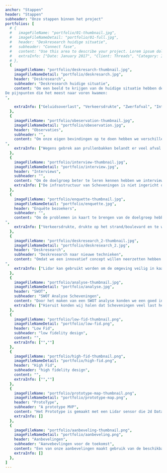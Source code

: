```yaml
---
anchor: "Stappen"
header: "Stappen"
subheader: "Onze stappen binnen het project"
portfolios: [
  # {
  #   imageFileName: "portfolio/01-thumbnail.jpg",
  #   imageFileNameDetail: "portfolio/01-full.jpg",
  #   header: "Deskresearch huidige situatie",
  #   subheader: "Connect fase",
  #   content: "Use this area to describe your project. Lorem ipsum dolor sit amet, consectetur adipisicing elit. Est blanditiis dolorem culpa incidunt minus dignissimos deserunt repellat aperiam quasi sunt officia expedita beatae cupiditate, maiores repudiandae, nostrum, reiciendis facere nemo!",
  #   extraInfo: ["Date: January 2017", "Client: Threads", "Category: Illustration"]
  # },
  {
    imageFileName: "portfolio/deskresarch-thumbnail.jpg",
    imageFileNameDetail: "portfolio/deskresarch.jpg",
    header: "Deskresearch",
    subheader: "Deskresearch huidige situatie",
    content: "Om een beeld te krijgen van de huidige situatie hebben deskresearch gedaan. We zijn begonnen met het doen van deskresearch om een basis van kennis te hebben over de huidige situatie. We wilde de huidige situatie in kaart brengen om een onderwerp te kunnen kiezen waar wij ons mee bezig zouden houden. Zo wilde we een onderwerp kiezen waarmee we een groot probleem op zouden kunnen lossen, om dit te kunnen doen moesten we een een inzicht hebben in de huidige situatie en de problemen. We kwamen er al snel achter dat Scheveningen regelmatig slecht in het nieuws is. Zo hebben bezoekers en bewoners aangegeven dat er veel overlast plaatsvindt in Scheveningen. Dit heeft een negatieve invloed op het imago van Scheveningen.
De pijnpunten die het meest naar voren kwamen:
",
    
    extraInfo: ["Geluidsoverlast", "Verkeersdrukte", "Zwerfafval", "Intimidatie", "Straatraces", "Wildplassen", "Drukte"]
  },
  {
    imageFileName: "portfolio/obeservation-thumbnail.jpg",
    imageFileNameDetail: "portfolio/obeservation.jpg",
    header: "Observaties",
    subheader: "",
    content: "Om onze eigen bevindingen op te doen hebben we verschillende observaties gedaan in Scheveningen. We wilde zelf de sfeer ervaren, kijken wat ons opviel en ontdekken waar wij zelf tegenaan lopen op Scheveningen. Inzichten:
",
    extraInfo: ["Wegens gebrek aan prullenbakken belandt er veel afval op de stranden en in de duinen.", "Weersomstandigheden beïnvloeden het aantal bezoekers. Zomers meer dan in de    wintermaanden.", "Bezoekers worden slecht geïnformeerd over de drukte in de omgeving van de boulevard.", "Mensen worden niet gewezen naar locaties waar zij hun afval kunnen deponeren.", "Honden en paarden laten veel afval dat zij produceren achter."]
  },
  {
    imageFileName: "portfolio/interview-thumbnail.jpg",
    imageFileNameDetail: "portfolio/interview.jpg",
    header: "Interviews",
    subheader: "",
    content: "Om de doelgroep beter te leren kennen hebben we interviews met hen gehouden. Zo konden wij onze inzichten en bevindingen uit eerder onderzoek bij hen neerleggen en hierover doorvragen. Ook hadden we zo een beter beeld van de doelgroep zelf doordat we door konden vragen. Het doel was om erachter te komen hoe zij over Scheveningen denken en wat hen hier opvalt. Verder wilde wij weten waar zij tegenaan liepen. Inzichten:",
    extraInfo: ["De infrastructuur van Scheveningen is niet ingericht op het verwerken van de toenemende druk van bezoekers.", "De uitstraling van gebouwen en onder andere de Pier laat een slechte indruk achter op de ervaring van de bezoeker.", "Berichten uit verschillende media over hangjongeren en overlast schrikt de bezoeker af."]
  },
  {
    imageFileName: "portfolio/enquette-thumbnail.jpg",
    imageFileNameDetail: "portfolio/enquette.jpg",
    header: "Enquête bezoekers",
    subheader: "",
    content: "Om de problemen in kaart te brengen van de doelgroep hebben we een enquête opgesteld. Door een enquête op te stellen konden we op een snelle en makkelijke manier een groot deel van onze doelgroep bereiken. Om de huidige situatie beter te begrijpen wilde we de problemen die de bezoekers ervaren in kaart brengen. We wilde daarbij de pijnpunten van de doelgroep weten om hierop in te kunnen spelen.  Ook waren we benieuwd naar de oplossingen waar de bezoekers zelf mee zouden komen om hier eventueel inspiratie uit op te doen. Inzichten:
",
    extraInfo: ["Verkeersdrukte, drukte op het strand/boulevard en te weinig parkeerplekken zijn problemen waar de respondenten het meest tegenaan lopen.", "De meerderheid van de respondenten ervaart parkeren als het vervelendst wanneer ze Scheveningen bezoeken", "De respondenten geven Scheveningen gemiddeld een 7,2 als dagje uit.", "Meeste bezoekers komen naar scheveningen voor een dagje uit, wandeling of het strand.", "De bezoekers bevinden zich vooral op de boulevard, wat voor drukke plekken kan zorgen en een negatieve ervaring geeft aan de bezoeker."]
  },
  {
    imageFileName: "portfolio/deskresearch_2-thumbnail.jpg",
    imageFileNameDetail: "portfolio/deskresearch_2.jpg",
    header: "Deskresearch",
    subheader: "Deskresearch naar nieuwe technieken",
    content: "Omdat we een innovatief concept willen neerzetten hebben we onderzoek gedaan naar nieuwe en opkomende technieken. Hier hebben we voor deskresearch gekozen omdat er op het internet veel verschillende technieken te vinden zijn, hier konden we op een andere manier eventueel nog verder onderzoek naar doen. We wilde een inzicht in de technieken die nu toegepast kunnen worden maar ook de technieken die in de toekomst toegepast kunnen worden. Door een inzicht te hebben in de technieken konden we een uitgangspunt nemen voor ons concept Inzichten:
",
    extraInfo: ["Lidar kan gebruikt worden om de omgeving veilig in kaart te brengen zonder de privacy regels te schenden.", "De Maglev windturbine zou een duurzame oplossing kunnen bieden om stroom te genereren voor een installatie afgezonderd van het elektranet.", "Met behulp van Socket.io kunnen we achterhalen hoeveel realtime bezoekers aanwezig zijn op Scheveningen strand."]
  },
  {
    imageFileName: "portfolio/analyse-thumbnail.jpg",
    imageFileNameDetail: "portfolio/analyse.jpg",
    header: "SWOT",
    subheader: "SWOT Analyse Scheveningen",
    content: "Door het maken van een SWOT analyse konden we een goed inzicht krijgen van de goede en minder goede punten van Scheveningen. Door het maken van een SWOT analyse konden we aan de hand van de sterktes en zwaktes de bedreigingen zien maar ook de kansen van Scheveningen. Zo konden we zien of wij hier iets uit konden halen voor onze concepten. Inzichten:",
    extraInfo: ["Hieruit konden wij halen dat Scheveningen veel last heeft van verschillende concurrenten, zo wisten wij dat wij iets wilde bedenken wat Scheveningen kon onderscheiden van andere badplaatsen.", "Ook bleek dat er door het gebrek aan  fysieke ruimte veel conflicten ontstaan over het gebruik van ruimte op de stranden, hier dienen wij dus rekening mee te houden bij het ontwikkelen van onze concepten."]
  },
  {
    imageFileName: "portfolio/low-fid-thumbnail.png",
    imageFileNameDetail: "portfolio/low-fid.png",
    header: "Low Fid",
    subheader: "low fidelity design",
    content: "",
    extraInfo: ["",""]
  },
  {
    imageFileName: "portfolio/high-fid-thumbnail.png",
    imageFileNameDetail: "portfolio/high-fid.png",
    header: "High Fid",
    subheader: "high fidelity design",
    content: "",
    extraInfo: ["",""]
  },
  {
    imageFileName: "portfolio/prototype-map-thumbnail.png",
    imageFileNameDetail: "portfolio/prototype-map.png",
    header: "ProtoType",
    subheader: "A prototype MVP",
    content: "Het Prototype is gemaakt met een Lidar sensor die 2d Data aanleverd. Deze data gebruiken we om te herkennen hoeveel mensen er lopen binnen de range van de Lidar sensor. Vervolgens versturen we deze data naar een website waar er op de kaart wordt aangegeven hoe druk het is in het gebied van de Lidar sensor. Het Prototype maakt gebruik van een verbinding doormiddel van socket.io. Hiermee kunnen we live de data doorsturen naar de front-end react app. Deze React app maakt gebruik van Leaflet om een kaart weer te geven waarom de drukte te zien is.",
    extraInfo: []
  },
  {
    imageFileName: "portfolio/aanbeveling-thumbnail.png",
    imageFileNameDetail: "portfolio/aanbeveling.png",
    header: "Aanbevelingen",
    subheader: "Aanvebevlingen voor de toekomst",
    content: "Een van onze aanbevelingen maakt gebruik van de beschikbare data vanaf de sensoren. Deze data zou kunnen worden gebruikt om weer te geven wat een rustige route is om zo de drukte te verspreiden en de doorstroom te verbeteren.",
    extraInfo: []
  },
]
---
```

